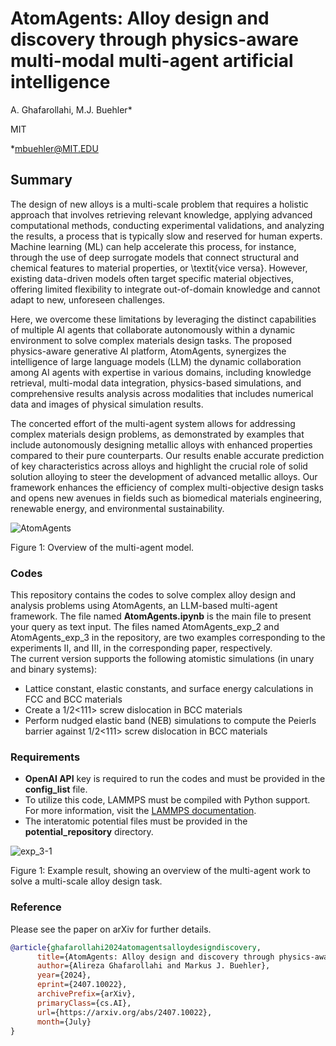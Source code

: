 # AtomAgents: Alloy design and discovery through physics-aware multi-modal multi-agent artificial intelligence

A. Ghafarollahi, M.J. Buehler*

MIT

*mbuehler@MIT.EDU

## Summary

The design of new alloys is a multi-scale problem that requires a holistic approach that involves retrieving relevant knowledge, applying advanced computational methods, conducting experimental validations, and analyzing the results, a process that is typically slow and reserved for human experts. Machine learning (ML) can help accelerate this process, for instance, through the use of deep surrogate models that connect structural and chemical features to material properties, or \textit{vice versa}. However, existing data-driven models often target specific material objectives, offering limited flexibility to integrate out-of-domain knowledge and cannot adapt to new, unforeseen challenges. 

Here, we overcome these limitations by leveraging the distinct capabilities of multiple AI agents that collaborate autonomously within a dynamic environment to solve complex materials design tasks. The proposed physics-aware generative AI platform, AtomAgents, synergizes the intelligence of large language models (LLM) the dynamic collaboration among AI agents with expertise in various domains, including knowledge retrieval, multi-modal data integration, physics-based simulations, and comprehensive results analysis across modalities that includes numerical data and images of physical simulation results. 

The concerted effort of the multi-agent system allows for addressing complex materials design problems, as demonstrated by examples that include autonomously designing metallic alloys with enhanced properties compared to their pure counterparts. Our results enable accurate prediction of key characteristics across alloys and highlight the crucial role of solid solution alloying to steer the development of advanced metallic alloys. Our framework enhances the efficiency of complex multi-objective design tasks and opens new avenues in fields such as biomedical materials engineering, renewable energy, and environmental sustainability.

![AtomAgents](https://github.com/user-attachments/assets/e8e74ebe-5bac-49b9-846c-c2c84d679cb6)

Figure 1: Overview of the multi-agent model.

### Codes
This repository contains the codes to solve complex alloy design and analysis problems using AtomAgents, an LLM-based multi-agent framework. The file named __AtomAgents.ipynb__ is the main file to present your query as text input. The files named AtomAgents_exp_2 and AtomAgents_exp_3 in the repository, are two examples corresponding to the experiments II, and III, in the corresponding paper, respectively.   
The current version supports the following atomistic simulations (in unary and binary systems):
- Lattice constant, elastic constants, and surface energy calculations in FCC and BCC materials
- Create a 1/2<111> screw dislocation in BCC materials
- Perform nudged elastic band (NEB) simulations to compute the Peierls barrier against 1/2<111> screw dislocation in BCC materials 

### Requirements
- __OpenAI API__ key is required to run the codes and must be provided in the __config_list__ file. 
- To utilize this code, LAMMPS must be compiled with Python support. For more information, visit the [LAMMPS documentation](https://docs.lammps.org/Python_head.html).
- The interatomic potential files must be provided in the __potential_repository__ directory.

![exp_3-1](https://github.com/user-attachments/assets/0e34daa1-5928-4875-b2bc-4114c5b6f435)

Figure 1: Example result, showing an overview of the multi-agent work to solve a multi-scale alloy design task.

### Reference

Please see the paper on arXiv for further details. 

```bibtex
@article{ghafarollahi2024atomagentsalloydesigndiscovery,
      title={AtomAgents: Alloy design and discovery through physics-aware multi-modal multi-agent artificial intelligence},
      author={Alireza Ghafarollahi and Markus J. Buehler},
      year={2024},
      eprint={2407.10022},
      archivePrefix={arXiv},
      primaryClass={cs.AI},
      url={https://arxiv.org/abs/2407.10022},
      month={July}
}
```

